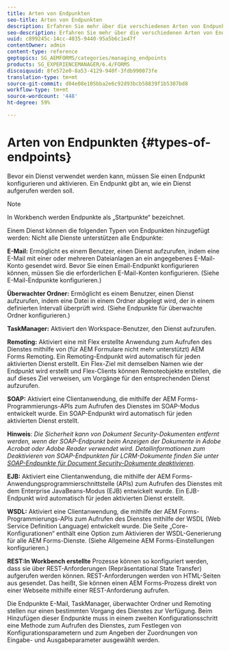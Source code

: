 ```yaml
---
title: Arten von Endpunkten
seo-title: Arten von Endpunkten
description: Erfahren Sie mehr über die verschiedenen Arten von Endpunkten.
seo-description: Erfahren Sie mehr über die verschiedenen Arten von Endpunkten.
uuid: c899245c-14cc-4035-9440-95a5b6c1e47f
contentOwner: admin
content-type: reference
geptopics: SG_AEMFORMS/categories/managing_endpoints
products: SG_EXPERIENCEMANAGER/6.4/FORMS
discoiquuid: 8fe572e0-8a53-4129-940f-3fdb990073fe
translation-type: tm+mt
source-git-commit: d04e08e105bba2e6c92d93bcb58839f1b5307bd8
workflow-type: tm+mt
source-wordcount: '448'
ht-degree: 59%

---
```



# Arten von Endpunkten {#types-of-endpoints}

Bevor ein Dienst verwendet werden kann, müssen Sie einen Endpunkt konfigurieren und aktivieren. Ein Endpunkt gibt an, wie ein Dienst aufgerufen werden soll.

>[!NOTE]
>
>In Workbench werden Endpunkte als „Startpunkte“ bezeichnet.

Einem Dienst können die folgenden Typen von Endpunkten hinzugefügt werden: Nicht alle Dienste unterstützen alle Endpunkte:

**E-Mail:** Ermöglicht es einem Benutzer, einen Dienst aufzurufen, indem eine E-Mail mit einer oder mehreren Dateianlagen an ein angegebenes E-Mail-Konto gesendet wird. Bevor Sie einen Email-Endpunkt konfigurieren können, müssen Sie die erforderlichen E-Mail-Konten konfigurieren. (Siehe E-Mail-Endpunkte konfigurieren.)

**Überwachter Ordner:** Ermöglicht es einem Benutzer, einen Dienst aufzurufen, indem eine Datei in einem Ordner abgelegt wird, der in einem definierten Intervall überprüft wird. (Siehe Endpunkte für überwachte Ordner konfigurieren.)

**TaskManager:** Aktiviert den Workspace-Benutzer, den Dienst aufzurufen.

**Remoting:** Aktiviert eine mit Flex erstellte Anwendung zum Aufrufen des Dienstes mithilfe von (für AEM Formulare nicht mehr unterstützt) AEM Forms Remoting. Ein Remoting-Endpunkt wird automatisch für jeden aktivierten Dienst erstellt. Ein Flex-Ziel mit demselben Namen wie der Endpunkt wird erstellt und Flex-Clients können Remoteobjekte erstellen, die auf dieses Ziel verweisen, um Vorgänge für den entsprechenden Dienst aufzurufen.

**SOAP:** Aktiviert eine Clientanwendung, die mithilfe der AEM Forms-Programmierungs-APIs zum Aufrufen des Dienstes im SOAP-Modus entwickelt wurde. Ein SOAP-Endpunkt wird automatisch für jeden aktivierten Dienst erstellt. 

**Hinweis**:  *Die Sicherheit kann von Dokument Security-Dokumenten entfernt werden, wenn der SOAP-Endpunkt beim Anzeigen der Dokumente in Adobe Acrobat oder Adobe Reader verwendet wird. Detailinformationen zum Deaktivieren von SOAP-Endpunkten für LCRM-Dokumente finden Sie unter [SOAP-Endpunkte für Document Security-Dokumente deaktivieren](/help/forms/using/admin-help/configuring-client-server-options.md#disable-soap-endpoints-for-document-security-documents)*.

**EJB:** Aktiviert eine Clientanwendung, die mithilfe der AEM Forms-Anwendungsprogrammierschnittstelle (APIs) zum Aufrufen des Dienstes mit dem Enterprise JavaBeans-Modus (EJB) entwickelt wurde. Ein EJB-Endpunkt wird automatisch für jeden aktivierten Dienst erstellt.

**WSDL:** Aktiviert eine Clientanwendung, die mithilfe der AEM Forms-Programmierungs-APIs zum Aufrufen des Dienstes mithilfe der WSDL (Web Service Definition Language) entwickelt wurde. Die Seite „Core-Konfigurationen“ enthält eine Option zum Aktivieren der WSDL-Generierung für alle AEM Forms-Dienste. (Siehe Allgemeine AEM Forms-Einstellungen konfigurieren.)

**REST:In Workbench erstellte** Prozesse können so konfiguriert werden, dass sie über REST-Anforderungen (Repräsentational State Transfer) aufgerufen werden können. REST-Anforderungen werden von HTML-Seiten aus gesendet. Das heißt, Sie können einen AEM Forms-Prozess direkt von einer Webseite mithilfe einer REST-Anforderung aufrufen.

Die Endpunkte E-Mail, TaskManager, überwachter Ordner und Remoting stellen nur einen bestimmten Vorgang des Dienstes zur Verfügung. Beim Hinzufügen dieser Endpunkte muss in einem zweiten Konfigurationsschritt eine Methode zum Aufrufen des Dienstes, zum Festlegen von Konfigurationsparametern und zum Angeben der Zuordnungen von Eingabe- und Ausgabeparameter ausgewählt werden.
